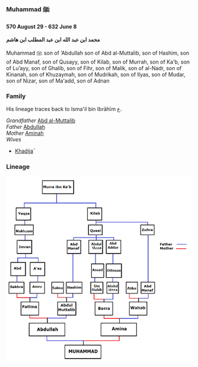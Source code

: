 ### Muhammad ﷺ
#### 570 August 29 - 632 June 8

**محمد ابن عبد الله ابن عبد المطلب ابن هاشم**

Muhammad ﷺ son of ‘Abdullah son of Abd al-Muttalib, son of Hashim, son of Abd Manaf, son of Qusayy, son of Kilab, son of Murrah, son of Ka'b, son of Lu’ayy, son of Ghalib, son of Fihr, son of Malik, son of al-Nadr, son of Kinanah, son of Khuzaymah, son of Mudrikah, son of Ilyas, son of Mudar, son of Nizar, son of Ma'add, son of Adnan

### Family

His lineage traces back to Isma'il bin Ibrāhīm ع.

*Grandfather* [Abd al-Muttalib](0497_Abd_al_Muttalib)  
*Father* [Abdullah](0546_Abdullah)  
*Mother* [Aminah](0549_Aminah)  
*Wives*
- [Khadijaؓ](0555_Khadija)

### Lineage

![](../img/prophet_tree.png)
